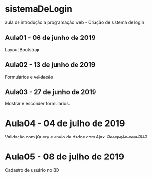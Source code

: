 # sistemaDeLogin
aula de introdução a programação web - Criação de sistema de login

## Aula01 - 06 de junho de 2019
Layout Bootstrap

## Aula02 - 13 de junho de 2019
Formulários e ~~validação~~

## Aula03 - 27 de junho de 2019
Mostrar e esconder formulários.

# Aula04 - 04 de julho de 2019
Validação com jQuery e envio de dados com Ajax. ~~Recepção com PHP~~

# Aula05 - 08 de julho de 2019
Cadastro de usuário no BD
